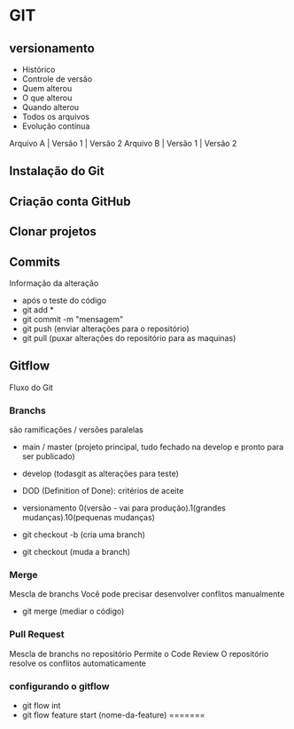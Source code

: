 # GIT
## versionamento
- Histórico
- Controle de versão
- Quem alterou
- O que alterou
- Quando alterou
- Todos os arquivos
- Evolução contínua


Arquivo A | Versão 1 | Versão 2
Arquivo B | Versão 1 | Versão 2

## Instalação do Git

## Criação conta GitHub

## Clonar projetos

## Commits
Informação da alteração
- após o teste do código
- git add *
- git commit -m "mensagem"
- git push (enviar alterações para o repositório)
- git pull (puxar alterações do repositório para as maquinas)


## Gitflow
Fluxo do Git

### Branchs
são ramificações / versões paralelas

- main / master (projeto principal, tudo fechado na develop e pronto para ser publicado)
- develop (todasgit as alterações para teste)
- DOD (Definition of Done): critérios de aceite
- versionamento 0(versão - vai para produção).1(grandes mudanças).10(pequenas mudanças)

- git checkout -b (cria uma branch)
- git checkout (muda a branch)

### Merge
Mescla de branchs
Você pode precisar desenvolver conflitos manualmente
- git merge (mediar o código)

### Pull Request
Mescla de branchs no repositório
Permite o Code Review
O repositório resolve os conflitos automaticamente

### configurando o gitflow
- git flow int
- git flow feature start (nome-da-feature)
=======